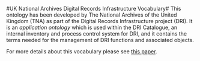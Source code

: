 #UK National Archives Digital Records Infrastructure Vocabulary#
This ontology has been developed by The National Archives of the United Kingdom (TNA) as part of the Digital Records Infrastructure project (DRI).
It is an *application ontology* which is used within the DRI Catalogue, an internal inventory and process control system for DRI, and it contains the terms needed for the management of DRI functions and associated objects.

For more details about this vocabulary please see [this paper](https://www.nationalarchives.gov.uk/documents/information-management/xml-london-tna-rw.pdf).